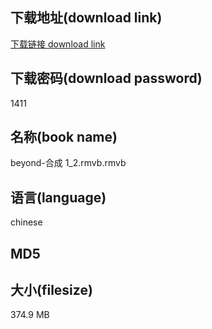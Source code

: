 ## 下载地址(download link)
[下载链接 download link](https://tutu365.netlify.app/?s=beyond-%E5%90%88%E6%88%90+1_2.rmvb)

## 下载密码(download password)
1411

## 名称(book name)
beyond-合成 1_2.rmvb.rmvb

## 语言(language)
chinese

## MD5


## 大小(filesize)
374.9 MB
